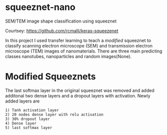 # squeeznet-nano
SEM/TEM image shape classification using squeeznet

Courtsey: https://github.com/rcmalli/keras-squeezenet

In this project I used transfer learning to teach a *modified* squeeznet  to classify scanning electron microscope (SEM) and transmission electron microscope (TEM) images of nanomaterials. There are three main predicting classes nanotubes, nanoparticles and random images(None).

# Modified Squeeznets

The last softmax layer in the original squeeznet was removed and added additonal two dense layers and a dropout layers with activation. Newly added layers are

```
1) Tanh activation layer
2) 20 nodes dense layer with relu activation
3) 30% dropout layer
4) Dense layer
5) last softmax layer
```



